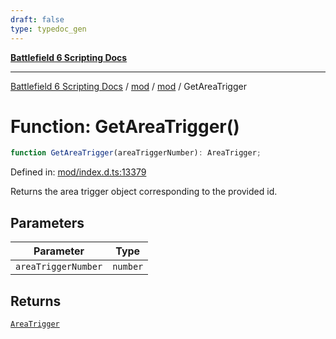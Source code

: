 ```yaml
---
draft: false
type: typedoc_gen
---
```


[**Battlefield 6 Scripting Docs**](../../../_index.md)

***

[Battlefield 6 Scripting Docs](../../../_index.md) / [mod](../../_index.md) / [mod](../_index.md) / GetAreaTrigger

# Function: GetAreaTrigger()

```ts
function GetAreaTrigger(areaTriggerNumber): AreaTrigger;
```

Defined in: [mod/index.d.ts:13379](https://github.com/battlefield-portal-community/portal-docs/blob/6d87e21c5922a3efb03c634dbe98e5fe6e797672/generators/santiago/mod/index.d.ts#L13379)

Returns the area trigger object corresponding to the provided id.

## Parameters

| Parameter | Type |
| ------ | ------ |
| `areaTriggerNumber` | `number` |

## Returns

[`AreaTrigger`](../AreaTrigger/_index.md)
